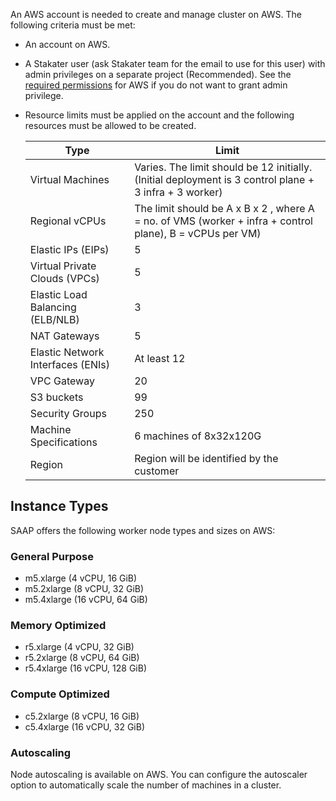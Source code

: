 
An AWS account is needed to create and manage cluster on AWS. The following criteria must be met:

- An account on AWS.
- A Stakater user (ask Stakater team for the email to use for this user) with admin privileges on a separate project (Recommended). See the [required permissions](https://docs.openshift.com/container-platform/4.9/installing/installing_aws/installing-aws-account.html#installation-aws-permissions_installing-aws-account) for AWS if you do not want to grant admin privilege.
- Resource limits must be applied on the account and the following resources must be allowed to be created.

  |Type        | Limit |
  |------------|------------|
  | Virtual Machines | Varies. The limit should be 12 initially. (Initial deployment is 3 control plane + 3 infra + 3 worker)|
  | Regional vCPUs | The limit should be A x B x 2 , where A = no. of VMS (worker + infra + control plane), B = vCPUs per VM) |
  | Elastic IPs (EIPs) | 5 |
  | Virtual Private Clouds (VPCs) | 5 |
  | Elastic Load Balancing (ELB/NLB) | 3 |
  | NAT Gateways | 5 |
  | Elastic Network Interfaces (ENIs) | At least 12 |
  | VPC Gateway| 20 |
  | S3 buckets| 99 |
  | Security Groups| 250|
  | Machine Specifications | 6 machines of 8x32x120G |
  | Region | Region will be identified by the customer |

## Instance Types

SAAP offers the following worker node types and sizes on AWS:

### General Purpose

- m5.xlarge (4 vCPU, 16 GiB)
- m5.2xlarge (8 vCPU, 32 GiB)
- m5.4xlarge (16 vCPU, 64 GiB)

### Memory Optimized

- r5.xlarge (4 vCPU, 32 GiB)
- r5.2xlarge (8 vCPU, 64 GiB)
- r5.4xlarge (16 vCPU, 128 GiB)

### Compute Optimized

- c5.2xlarge (8 vCPU, 16 GiB)
- c5.4xlarge (16 vCPU, 32 GiB)

### Autoscaling

Node autoscaling is available on AWS. You can configure the autoscaler option to automatically scale the number of machines in a cluster.
